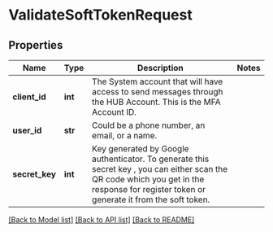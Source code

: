 # ValidateSoftTokenRequest

## Properties
Name | Type | Description | Notes
------------ | ------------- | ------------- | -------------
**client_id** | **int** | The System account that will have access to send messages through the HUB Account. This is the MFA Account ID. | 
**user_id** | **str** | Could be a phone number, an email, or a name. | 
**secret_key** | **int** | Key generated by Google authenticator. To generate this secret key , you can either scan the QR code which you get in the response for register token or generate it from the soft token. | 

[[Back to Model list]](../README.md#documentation-for-models) [[Back to API list]](../README.md#documentation-for-api-endpoints) [[Back to README]](../README.md)


